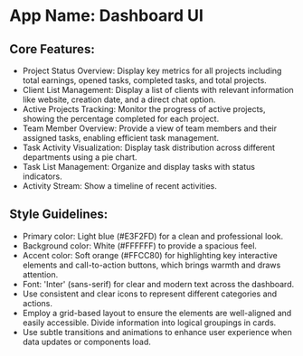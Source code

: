 # **App Name**: Dashboard UI

## Core Features:

- Project Status Overview: Display key metrics for all projects including total earnings, opened tasks, completed tasks, and total projects.
- Client List Management: Display a list of clients with relevant information like website, creation date, and a direct chat option.
- Active Projects Tracking: Monitor the progress of active projects, showing the percentage completed for each project.
- Team Member Overview: Provide a view of team members and their assigned tasks, enabling efficient task management.
- Task Activity Visualization: Display task distribution across different departments using a pie chart.
- Task List Management: Organize and display tasks with status indicators.
- Activity Stream: Show a timeline of recent activities.

## Style Guidelines:

- Primary color: Light blue (#E3F2FD) for a clean and professional look.
- Background color: White (#FFFFFF) to provide a spacious feel.
- Accent color: Soft orange (#FFCC80) for highlighting key interactive elements and call-to-action buttons, which brings warmth and draws attention.
- Font: 'Inter' (sans-serif) for clear and modern text across the dashboard.
- Use consistent and clear icons to represent different categories and actions.
- Employ a grid-based layout to ensure the elements are well-aligned and easily accessible. Divide information into logical groupings in cards.
- Use subtle transitions and animations to enhance user experience when data updates or components load.